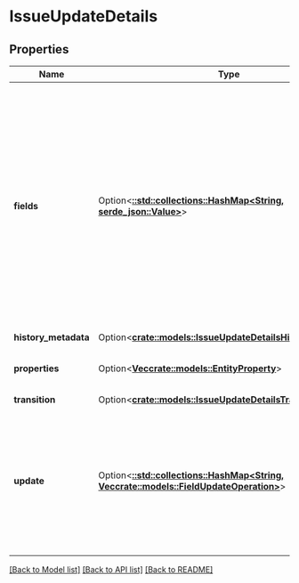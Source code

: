 # IssueUpdateDetails

## Properties

Name | Type | Description | Notes
------------ | ------------- | ------------- | -------------
**fields** | Option<[**::std::collections::HashMap<String, serde_json::Value>**](serde_json::Value.md)> | List of issue screen fields to update, specifying the sub-field to update and its value for each field. This field provides a straightforward option when setting a sub-field. When multiple sub-fields or other operations are required, use `update`. Fields included in here cannot be included in `update`. | [optional]
**history_metadata** | Option<[**crate::models::IssueUpdateDetailsHistoryMetadata**](IssueUpdateDetails_historyMetadata.md)> |  | [optional]
**properties** | Option<[**Vec<crate::models::EntityProperty>**](EntityProperty.md)> | Details of issue properties to be add or update. | [optional]
**transition** | Option<[**crate::models::IssueUpdateDetailsTransition**](IssueUpdateDetails_transition.md)> |  | [optional]
**update** | Option<[**::std::collections::HashMap<String, Vec<crate::models::FieldUpdateOperation>>**](array.md)> | A Map containing the field field name and a list of operations to perform on the issue screen field. Note that fields included in here cannot be included in `fields`. | [optional]

[[Back to Model list]](../README.md#documentation-for-models) [[Back to API list]](../README.md#documentation-for-api-endpoints) [[Back to README]](../README.md)



